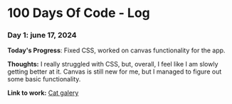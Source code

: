 # 100 Days Of Code - Log

### Day 1: june 17, 2024


**Today's Progress**: Fixed CSS, worked on canvas functionality for the app.

**Thoughts:** I really struggled with CSS, but, overall, I feel like I am slowly getting better at it. Canvas is still new for me, but I managed to figure out some basic functionality.

**Link to work:** [Cat galery]([http://www.example.com](https://www.freecodecamp.org/learn/2022/responsive-web-design/learn-html-by-building-a-cat-photo-app/step-69))

